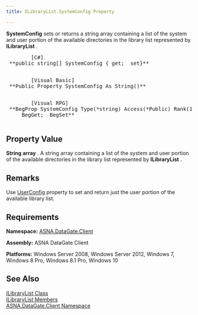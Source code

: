 ```yaml
---
title: ILibraryList.SystemConfig Property

---
```


**SystemConfig** sets or returns a string array containing a list of the system and user portion of the available directories in the library list represented by **ILibraryList** . 
<pre class="prettyprint">
        <span class="lang">[C#]</span>
 **public string[] SystemConfig { get;  set}** 
      </pre>
<pre class="prettyprint">
        <span class="lang">[Visual Basic] </span>
 **Public Property SystemConfig As String()** 
      </pre>
<pre class="prettyprint">
        <span class="lang">[Visual RPG]</span>
 **BegProp SystemConfig Type(*string) Access(*Public) Rank(1)
     BegGet;  BegSet** 
      </pre>

## Property Value

**String array** . A string array containing a list of the system and user portion of the available directories in the library list represented by **ILibraryList** .
## Remarks

Use [UserConfig](ilibrary-list-class-user-config-property.html) property to set and return just the user portion of the available library list.
## Requirements

**Namespace:** [ASNA.DataGate.Client](datagate-client-namespace.html) 

**Assembly:** ASNA DataGate Client

<strong class="hcp2">Platforms:</strong> Windows Server 2008, Windows Server 2012, Windows 7, Windows 8 Pro, Windows 8.1 Pro, Windows 10
## See Also


[ILibraryList Class](ilibrary-list-class.html)
      <br />
[ILibraryList Members](ilibrary-list-members.html)
      <br />
[ASNA.DataGate.Client Namespace](datagate-client-namespace.html)

